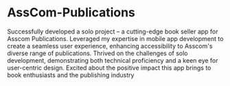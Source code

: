 # AssCom-Publications
 Successfully developed a solo project – a cutting-edge book seller app for Asscom Publications. Leveraged my expertise in mobile app development to create a seamless user experience, enhancing accessibility to Asscom's diverse range of publications. Thrived on the challenges of solo development, demonstrating both technical proficiency and a keen eye for user-centric design. Excited about the positive impact this app brings to book enthusiasts and the publishing industry
